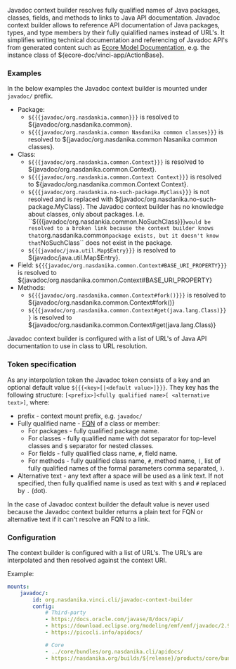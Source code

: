 Javadoc context builder resolves fully qualified names of Java packages, classes, fields, and methods to links to Java API documentation.
Javadoc context builder allows to reference API documentation of Java packages, types, and type members by their fully quialified names instead of URL's.
It simplifies writing technical documentation and referencing of Javadoc API's from generated content such as [Ecore Model Documentation](${base-uri}reference/model-doc/index.html), e.g. the instance class of ${ecore-doc/vinci-app/ActionBase}. 

### Examples

In the below examples the Javadoc context builder is mounted under ``javadoc/`` prefix.

* Package:
    * ``${{{javadoc/org.nasdankia.common}}}`` is resolved to ${javadoc/org.nasdanika.common}.
    * ``${{{javadoc/org.nasdankia.common Nasdanika common classes}}}`` is resolved to ${javadoc/org.nasdanika.common Nasanika common classes}.
* Class:
    * ``${{{javadoc/org.nasdankia.common.Context}}}`` is resolved to ${javadoc/org.nasdanika.common.Context}.
    * ``${{{javadoc/org.nasdankia.common.Context Context}}}`` is resolved to ${javadoc/org.nasdanika.common.Context Context}.
    * ``${{{javadoc/org.nasdankia.no-such-package.MyClass}}}`` is not resolved and is replaced with ${javadoc/org.nasdanika.no-such-package.MyClass}. The Javadoc context builder has no knowledge about classes, only about packages. I.e. ``${{{javadoc/org.nasdankia.common.NoSuchClass}}}`` would be resolved to a broken link because the context builder knows that ``org.nasdanika.common`` package exists, but it doesn't know that ``NoSuchClass`` does not exist in the package. 
    * ``${{{javadoc/java.util.Map$Entry}}}`` is resolved to ${javadoc/java.util.Map$Entry}.    
* Field: ``${{{javadoc/org.nasdanika.common.Context#BASE_URI_PROPERTY}}}`` is resolved to ${javadoc/org.nasdanika.common.Context#BASE_URI_PROPERTY}
* Methods: 
    * ``${{{javadoc/org.nasdanika.common.Context#fork()}}}`` is resolved to ${javadoc/org.nasdanika.common.Context#fork()}
    * ``${{{javadoc/org.nasdanika.common.Context#get(java.lang.Class)}}}`` is resolved to ${javadoc/org.nasdanika.common.Context#get(java.lang.Class)}
 
Javadoc context builder is configured with a list of URL's of Java API documentation to use in class to URL resolution.

### Token specification

As any interpolation token the Javadoc token consists of a key and an optional default value ``${{{<key>[|<default value>]}}}``.
They key has the following structure: ``[<prefix>]<fully qualified name>[ <alternative text>]``, where:

* prefix - context mount prefix, e.g. ``javadoc/``
* Fully qualified name - [FQN](https://en.wikipedia.org/wiki/Fully_qualified_name) of a class or member:
    * For packages - fully qualified package name.
    * For classes - fully qualified name with dot separator for top-level classes and ``$`` separator for nested classes.
    * For fields - fully qualified class name, ``#``, field name.
    * For methods - fully qualified class name, ``#``, method name, ``(``, list of fully qualified names of the formal parameters comma separated, ``)``.
* Alternative text - any text after a space will be used as a link text. If not specified, then fully qualified name is used as text with ``$`` and ``#`` replaced by ``.`` (dot).

In the case of Javadoc context builder the default value is never used because the Javadoc context builder returns a plain text for FQN or alternative text if it can't resolve an FQN to a link.          
 
### Configuration

The context builder is configured with a list of URL's. The URL's are interpolated and then resolved against the context URI.

Example:

```yaml
mounts:
    javadoc/:
        id: org.nasdanika.vinci.cli/javadoc-context-builder
        config:
            # Third-party
            - https://docs.oracle.com/javase/8/docs/api/
            - https://download.eclipse.org/modeling/emf/emf/javadoc/2.9.0/
            - https://picocli.info/apidocs/

            # Core
            - ../core/bundles/org.nasdanika.cli/apidocs/
            - https://nasdanika.org/builds/${release}/products/core/bundles/org.nasdanika.common/apidocs/
```
